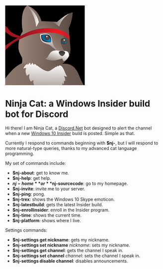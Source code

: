 ![](src/avatar.png?raw=true)

# Ninja Cat: a Windows Insider build bot for Discord
Hi there! I am Ninja Cat, a [Discord.Net](https://github.com/RogueException/Discord.Net) bot designed to alert the channel when a new [Windows 10 Insider](https://insider.windows.com/) build is posted. Simple as that.

Currently I respond to commands beginning with **$nj-**, but I will respond to more natural-type queries, thanks to my advanced cat language programming.

My set of commands include:
* **$nj-about**: get to know me.
* **$nj-help**: get help.
* **$nj-home** or **$nj-sourcecode**: go to my homepage.
* **$nj-invite**: invite me to your server.
* **$nj-ping**: pong.
* **$nj-trex**: shows the Windows 10 Skype emoticon.
* **$nj-latestbuild**: gets the latest Insider build.
* **$nj-enrollinsider**: enroll in the Insider program.
* **$nj-time**: shows the current time.
* **$nj-platform**: shows where I live.

Settings commands:
* **$nj-settings get nickname**: gets my nickname.
* **$nj-settings set nickname** *nickname*: sets my nickname.
* **$nj-settings get channel**: gets the channel I speak in.
* **$nj-settings set channel** *channel*: sets the channel I speak in.
* **$nj-settings disable channel**: disables announcements.
